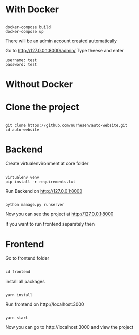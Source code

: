 # With Docker

```

docker-compose build
docker-compose up

```
There will be an admin account created automatically

Go to http://127.0.0.1:8000/admin/
Type theese and enter

```
username: test
password: test

```


# Without Docker



# Clone the project

```

git clone https://github.com/nurhesen/auto-website.git
cd auto-website

```

# Backend

Create virtualenvironment at core folder

```

virtualenv venv
pip install -r requirements.txt

```

Run Backend on http://127.0.0.1:8000

```

python manage.py runserver

```
Now you can see the project at http://127.0.0.1:8000

If you want to run frontend separately then

# Frontend

Go to frontend folder

```

cd frontend

```

install all packages

```

yarn install

```

Run frontend on http://localhost:3000

```

yarn start

```
Now you can go to http://localhost:3000 and view the project
